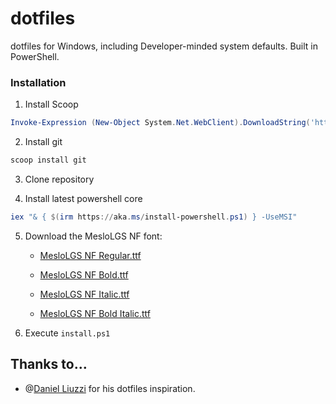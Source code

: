 # dotfiles
dotfiles for Windows, including Developer-minded system defaults. Built in PowerShell.

### Installation
1. Install Scoop
  ```powershell
  Invoke-Expression (New-Object System.Net.WebClient).DownloadString('https://get.scoop.sh') # Install Scoop
  ```
2. Install git
  ```powershell
  scoop install git
  ```
3. Clone repository

4. Install latest powershell core
```powershell
iex "& { $(irm https://aka.ms/install-powershell.ps1) } -UseMSI"
```
5. Download the MesloLGS NF font:

    * [MesloLGS NF Regular.ttf](https://github.com/romkatv/dotfiles-public/raw/master/.local/share/fonts/NerdFonts/MesloLGS%20NF%20Regular.ttf)

    * [MesloLGS NF Bold.ttf](https://github.com/romkatv/dotfiles-public/raw/master/.local/share/fonts/NerdFonts/MesloLGS%20NF%20Bold.ttf)

    * [MesloLGS NF Italic.ttf](https://github.com/romkatv/dotfiles-public/raw/master/.local/share/fonts/NerdFonts/MesloLGS%20NF%20Italic.ttf)

    * [MesloLGS NF Bold Italic.ttf](https://github.com/romkatv/dotfiles-public/raw/master/.local/share/fonts/NerdFonts/MesloLGS%20NF%20Bold%20Italic.ttf)

6. Execute `install.ps1`

## Thanks to…

* @[Daniel Liuzzi](https://github.com/daniel-liuzzi/dotfiles/) for his dotfiles inspiration.
